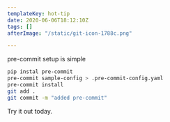 ```yaml
---
templateKey: hot-tip
date: 2020-06-06T18:12:10Z
tags: []
afterImage: "/static/git-icon-1788c.png"

---
```

pre-commit setup is simple

``` bash
pip instal pre-commit
pre-commit sample-config > .pre-commit-config.yaml
pre-commit install
git add .
git commit -m "added pre-commit"
```

Try it out today.